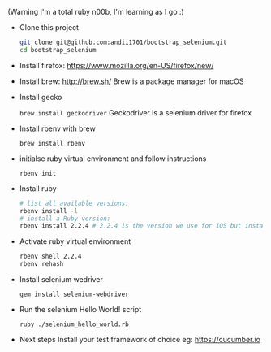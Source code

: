 
(Warning I'm a total ruby n00b, I'm learning as I go :)

* Clone this project
  ~~~ sh
  git clone git@github.com:andii1701/bootstrap_selenium.git
  cd bootstrap_selenium
  ~~~
  

* Install firefox:
  https://www.mozilla.org/en-US/firefox/new/

* Install brew:
  http://brew.sh/
  Brew is a package manager for macOS

* Install gecko
 
   `brew install geckodriver`
   Geckodriver is a selenium driver for firefox

* Install rbenv with brew

  `brew install rbenv`

* initialse ruby virtual environment and follow instructions

  `rbenv init`

* Install ruby
  ~~~ sh
  # list all available versions:
  rbenv install -l
  # install a Ruby version:
  rbenv install 2.2.4 # 2.2.4 is the version we use for iOS but install what you want.
  ~~~


* Activate ruby virtual environment

  ~~~ sh
  rbenv shell 2.2.4
  rbenv rehash
  ~~~

* Install selenium wedriver

  `gem install selenium-webdriver`

* Run the selenium Hello World! script

  `ruby ./selenium_hello_world.rb`

* Next steps
  Install your test framework of choice eg: https://cucumber.io
  
